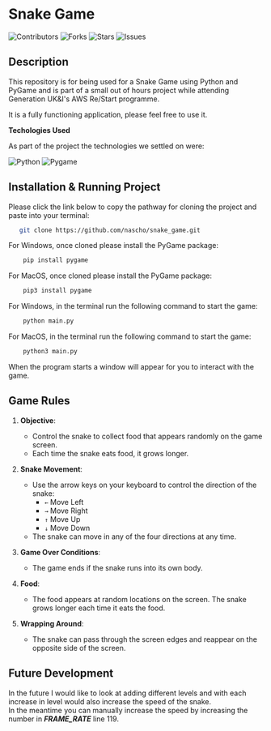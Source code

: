 # Snake Game

![Contributors](https://img.shields.io/github/contributors/nascho/snake_game?style=plastic) ![Forks](https://img.shields.io/github/forks/nascho/snake_game) ![Stars](https://img.shields.io/github/stars/nascho/snake_game) ![Issues](https://img.shields.io/github/issues/nascho/snake_game)


## Description 

This repository is for being used for a Snake Game using Python and PyGame and is part of a small out of hours project while attending Generation UK&I's AWS Re/Start programme.

It is a fully functioning application, please feel free to use it.


__Techologies Used__ 

As part of the project the technologies we settled on were:

![Python](https://img.shields.io/badge/-Python-blue?style=flat-square&logo=python&logoColor=white) ![Pygame](https://img.shields.io/badge/-Pygame-green?style=flat-square&logo=python&logoColor=white)


## Installation & Running Project

Please click the link below to copy the pathway for cloning the project and paste into your terminal:

```sh
   git clone https://github.com/nascho/snake_game.git
```

For Windows, once cloned please install the PyGame package:

```sh
    pip install pygame
```

For MacOS, once cloned please install the PyGame package:

```sh
    pip3 install pygame
```

For Windows, in the terminal run the following command to start the game:

```sh
    python main.py
```

For MacOS, in the terminal run the following command to start the game:

```sh
    python3 main.py
```

When the program starts a window will appear for you to interact with the game.

## Game Rules

1. **Objective**: 
   - Control the snake to collect food that appears randomly on the game screen.
   - Each time the snake eats food, it grows longer.

2. **Snake Movement**: 
   - Use the arrow keys on your keyboard to control the direction of the snake:
     - `←` Move Left
     - `→` Move Right
     - `↑` Move Up
     - `↓` Move Down
   - The snake can move in any of the four directions at any time.

3. **Game Over Conditions**: 
   - The game ends if the snake runs into its own body.
   
4. **Food**:
   - The food appears at random locations on the screen. The snake grows longer each time it eats the food.

5. **Wrapping Around**:
   - The snake can pass through the screen edges and reappear on the opposite side of the screen.

## Future Development

In the future I would like to look at adding different levels and with each increase in level would also increase the speed of the snake.
<br>
In the meantime you can manually increase the speed by increasing the number in **_FRAME_RATE_** line 119.

